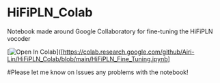 # HiFiPLN_Colab
Notebook made around Google Collaboratory for fine-tuning the HiFiPLN vocoder

[![Open In Colab](https://colab.research.google.com/assets/colab-badge.svg)]([https://colab.research.google.com/github/Airi-Lin/HiFiPLN_Colab/blob/main/HiFiPLN_Fine_Tuning.ipynb]

#Please let me know on Issues any problems with the notebook!
